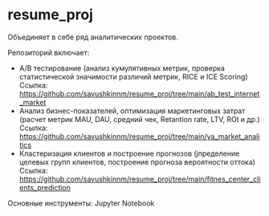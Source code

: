# resume_proj

Объединяет в себе ряд аналитических проектов.

Репозиторий включает:

- A/B тестирование (анализ кумулятивных метрик, проверка статистической значимости различий метрик, RICE и ICE Scoring)
Ссылка: https://github.com/savushkinnm/resume_proj/tree/main/ab_test_internet_market
- Анализ бизнес-показателей, оптимизация маркетинговых затрат (расчет метрик MAU, DAU, средний чек, Retantion rate, LTV, ROI и др.)
Ссылка: https://github.com/savushkinnm/resume_proj/tree/main/ya_market_analitics
- Кластеризация клиентов и построение прогнозов (jпределение целевыx групп клиентов, построение прогноза вероятности оттока)
Ссылка: https://github.com/savushkinnm/resume_proj/tree/main/fitnes_center_clients_prediction

Основные инструменты: Jupyter Notebook

